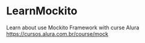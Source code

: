 # LearnMockito
Learn about use Mockito Framework with curse Alura
https://cursos.alura.com.br/course/mock

